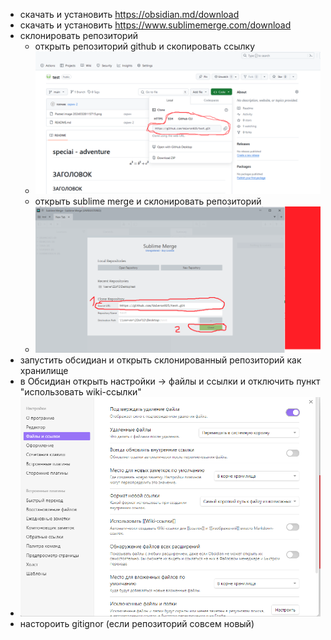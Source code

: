 - скачать и установить https://obsidian.md/download
- скачать и установить https://www.sublimemerge.com/download
- склонировать репозиторий
	 - открыть репозиторий github и скопировать ссылку
	 - ![](img/Pasted%20image%2020240328122011.png)
  - открыть sublime  merge и склонировать репозиторий
  - ![](img/Pasted%20image%2020240328122749.png)
- запустить обсидиан и открыть склонированный репозиторий как хранилище
- в Обсидиан открыть настройки -> файлы и ссылки и отключить пункт "использовать wiki-ссылки"
- ![](img/Pasted%20image%2020240328123344.png)
- настороить gitignor (если репозиторий совсем новый)